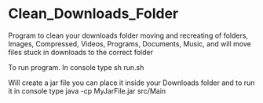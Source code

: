 # Clean_Downloads_Folder
Program to clean your downloads folder moving and recreating of folders, Images, Compressed, Videos, Programs, Documents, Music, and will move files stuck in downloads to the correct folder

To run program.
In console type
sh run.sh

Will create a jar file you can place it inside your Downloads folder and to run it in console type
java -cp MyJarFile.jar src/Main
